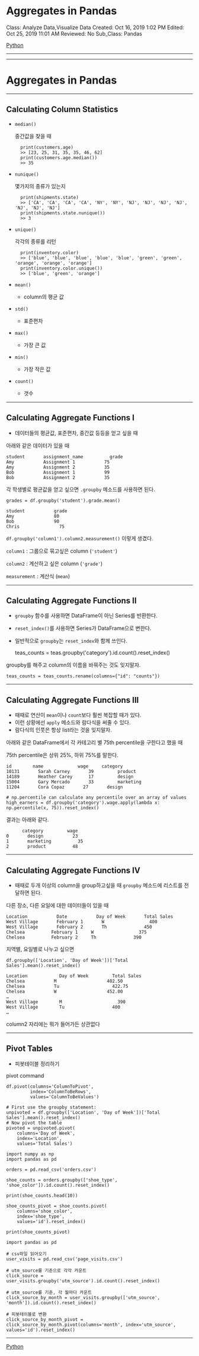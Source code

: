 # Aggregates in Pandas

Class: Analyze Data,Visualize Data
Created: Oct 16, 2019 1:02 PM
Edited: Oct 25, 2019 11:01 AM
Reviewed: No
Sub_Class: Pandas

[Python](./Python-e30b406c-0174-45c4-87ee-c876cf4525b5.csv)

---

---

# Aggregates in Pandas

---

## Calculating Column Statistics

- `median()`

    중간값을 찾을 때

        print(customers.age)
        >> [23, 25, 31, 35, 35, 46, 62]
        print(customers.age.median())
        >> 35

- `nunique()`

    몇가지의 종류가 있는지

        print(shipments.state)
        >> ['CA', 'CA', 'CA', 'CA', 'NY', 'NY', 'NJ', 'NJ', 'NJ', 'NJ', 'NJ', 'NJ', 'NJ']
        print(shipments.state.nunique())
        >> 3

- `unique()`

    각각의 종류를 리턴

        print(inventory.color)
        >> ['blue', 'blue', 'blue', 'blue', 'blue', 'green', 'green', 'orange', 'orange', 'orange']
        print(inventory.color.unique())
        >> ['blue', 'green', 'orange']

- `mean()`
    - column의 평균 값
- `std()`
    - 표준편차
- `max()`
    - 가장 큰 값
- `min()`
    - 가장 작은 값
- `count()`
    - 갯수

---

## Calculating Aggregate Functions I

- 데이터들의 평균값, 표준편차, 중간값 등등을 얻고 싶을 때

아래와 같은 데이터가 있을 때

    student	      assignment_name	       grade
    Amy	          Assignment 1	         75
    Amy	          Assignment 2	         35
    Bob	          Assignment 1	         99
    Bob	          Assignment 2	         35

각 학생별로 평균값을 얻고 싶으면 `.groupby` 메소드를 사용하면 된다.

    grades = df.groupby('student').grade.mean()

    student	          grade
    Amy	              80
    Bob	              90
    Chris	            75

`df.groupby('column1').column2.measurement()` 이렇게 생겼다.

`column1` : 그룹으로 묶고싶은 column (`'student'`)

`column2` : 계산하고 싶은 column (`'grade'`)

`measurement` : 계산식 (`mean`)

---

## Calculating Aggregate Functions II

- `groupby` 함수를 사용하면 DataFrame이 아닌 Series를 반환한다.
- `reset_index()`를 사용하면 Series가 DataFrame으로 변한다.
- 일반적으로 `groupby`는 `reset_index`와 함께 쓰인다.

    teas_counts = teas.groupby('category').id.count().reset_index()

groupby를 해주고 column의 이름을 바꿔주는 것도 잊지말자.

    teas_counts = teas_counts.rename(columns={"id": "counts"})

---

## Calculating Aggregate Functions III

- 때때로 연산이 `mean`이나 `count`보다 훨씬 복잡할 때가 있다.
- 이런 상황에선 `apply` 메소드와 람다식을 써줄 수 있다.
- 람다식의 인풋은 항상 list라는 것을 잊지말자.

아래와 같은 DataFrame에서 각 카테고리 별 75th percentile을 구한다고 했을 때

75th percentile은 상위 25%, 하위 75%를 말한다.

    id	      name	           wage	    category
    10131	    Sarah Carney	   39	      product
    14189	    Heather Carey	   17	      design
    15004	    Gary Mercado	   33	      marketing
    11204	    Cora Copaz	     27	      design

    # np.percentile can calculate any percentile over an array of values
    high_earners = df.groupby('category').wage.apply(lambda x: np.percentile(x, 75)).reset_index()

결과는 아래와 같다.

          category	       wage
    0   	design	         23
    1	    marketing	       35
    2	    product	         48

---

## Calculating Aggregate Functions IV

- 때때로 두개 이상의 column을 group하고싶을 때 `groupby` 메소드에 리스트를 전달하면 된다.

다른 장소, 다른 요일에 대한 데이터들이 있을 때

    Location	       Date	          Day of Week	    Total Sales
    West Village	   February 1	    W	              400
    West Village	   February 2	    Th	            450
    Chelsea	         February 1	    W	              375
    Chelsea	         February 2	    Th	            390

지역별, 요일별로 나누고 싶으면

    df.groupby(['Location', 'Day of Week'])['Total Sales'].mean().reset_index()

    Location	        Day of Week	        Total Sales
    Chelsea	          M	                  402.50
    Chelsea	          Tu	                422.75
    Chelsea	          W	                  452.00
    …		
    West Village	    M	                  390
    West Village	    Tu	                400
    …

column2 자리에는 뭐가 들어가든 상관없다

---

## Pivot Tables

- 피봇테이블 정리하기

pivot command

    df.pivot(columns='ColumnToPivot',
             index='ColumnToBeRows',
             values='ColumnToBeValues')

    # First use the groupby statement:
    unpivoted = df.groupby(['Location', 'Day of Week'])['Total Sales'].mean().reset_index()
    # Now pivot the table
    pivoted = unpivoted.pivot(
        columns='Day of Week',
        index='Location',
        values='Total Sales')

    import numpy as np
    import pandas as pd
    
    orders = pd.read_csv('orders.csv')
    
    shoe_counts = orders.groupby(['shoe_type', 'shoe_color']).id.count().reset_index()
    
    print(shoe_counts.head(10))
    
    shoe_counts_pivot = shoe_counts.pivot(
        columns='shoe_color',
        index='shoe_type',
        values='id').reset_index()
    
    print(shoe_counts_pivot)

    import pandas as pd
    
    # csv파일 읽어오기
    user_visits = pd.read_csv('page_visits.csv')
    
    # utm_source를 기준으로 각각 카운트
    click_source = user_visits.groupby('utm_source').id.count().reset_index()
    
    # utm_source를 기준, 각 월마다 카운트
    click_source_by_month = user_visits.groupby(['utm_source', 'month']).id.count().reset_index()
    
    # 피봇테이블로 변환
    click_source_by_month_pivot = click_source_by_month.pivot(columns='month', index='utm_source', values='id').reset_index()

---

[Python](./Python-e30b406c-0174-45c4-87ee-c876cf4525b5.csv)